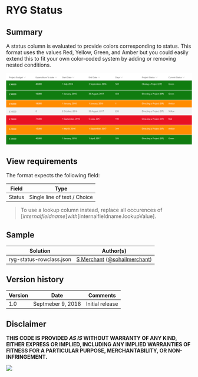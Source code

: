 # RYG Status

## Summary

A status column is evaluated to provide colors corresponding to status. This format uses the values Red, Yellow, Green, and Amber but you could easily extend this to fit your own color-coded system by adding or removing nested conditions.

![screenshot of the sample](./assets/screenshot.png)

## View requirements
The format expects the following field:

Field |Type
--------|---------
Status | Single line of text / Choice

> To use a lookup column instead, replace all occurences of [$internalfieldname] with  [$internalfieldname.lookupValue].

## Sample

Solution|Author(s)
--------|---------
ryg-status-rowclass.json | [S Merchant](https://github.com/sohailmerchant) ([@sohailmerchant](https://twitter.com/sohailmerchant))

## Version history

Version|Date|Comments
-------|----|--------
1.0|Septmeber 9, 2018|Initial release

## Disclaimer
**THIS CODE IS PROVIDED *AS IS* WITHOUT WARRANTY OF ANY KIND, EITHER EXPRESS OR IMPLIED, INCLUDING ANY IMPLIED WARRANTIES OF FITNESS FOR A PARTICULAR PURPOSE, MERCHANTABILITY, OR NON-INFRINGEMENT.**

<img src="https://pnptelemetry.azurewebsites.net/list-formatting/view-samples/ryg-status-rowclass" />
